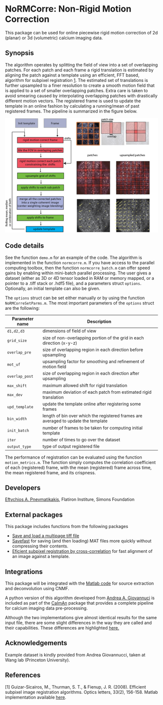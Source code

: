# NoRMCorre: Non-Rigid Motion Correction 
This package can be used for online piecewise rigid motion correction of 2d (planar) or 3d (volumetric) calcium imaging data. 

## Synopsis

The algorithm operates by splitting the field of view into a set of overlapping patches. For each patch and each frame a rigid translation is estimated by aligning the patch against a template using an efficient, FFT based, algorithm for subpixel registration [1](#ref). The estimated set of translations is further upsampled to a finer resolution to create a smooth motion field that is applied to a set of smaller overlapping patches. Extra care is taken to avoid smearing caused by interpolating overlapping patches with drastically different motion vectors. The registered frame is used to update the template in an online fashion by calculating a running/mean of past registered frames. The pipeline is summarized in the figure below.

![Alt text](pipeline.png?raw=true "piecewise rigid motion correction pipeline")

## Code details

See the function ```demo.m``` for an example of the code. The algorithm is implemented in the function ```normcorre.m```. If you have access to the parallel computing toolbox, then the function ```normcorre_batch.m``` can offer speed gains by enabling within mini-batch parallel processing. The user gives a dataset (either as 3D or 4D tensor loaded in RAM or memory mapped, or a pointer to a .tiff stack or .hdf5 file), and a parameters struct ```options```. Optionally, an initial template can also be given.

The ```options``` struct can be set either manually or by using the function ```NoRMCorreSetParms.m```. The most important parameters of the ```options``` struct are the following:

| Parameter name | Description |
|----------------|-------------|
| ```d1,d2,d3``` | dimensions of field of view |
| ```grid_size``` | size of non-overlapping portion of the grid in each direction (x-y-z)|
| ```overlap_pre```| size of overlapping region in each direction before upsampling  |
| ```mot_uf```    | upsampling factor for smoothing and refinement of motion field |
| ```overlap_post ``` | size of overlapping region in each direction after upsampling |
| ```max_shift``` | maximum allowed shift for rigid translation | 
| ```max_dev``` | maximum deviation of each patch from estimated rigid translation |
| ```upd_template``` | update the template online after registering some frames |
| ```bin_width``` | length of bin over which the registered frames are averaged to update the template |
| ```init_batch``` | number of frames to be taken for computing initial template |
| ```iter``` | number of times to go over the dataset |
| ```output_type``` | type of output registered file |


The performance of registration can be evaluated using the function ```motion_metrics.m```. The function simply computes the correlation coefficient of each (registered) frame, with the mean (registered) frame across time, the mean registered frame, and its crispness.

## Developers

[Eftychios A. Pnevmatikakis](https://github.com/epnev), Flatiron Institure, Simons Foundation

## External packages

This package includes functions from the following packages
- [Save and load a multipage tiff file](https://www.mathworks.com/matlabcentral/fileexchange/35684-save-and-load-a-multiframe-tiff-image/content/loadtiff.m)
- [Savefast](https://www.mathworks.com/matlabcentral/fileexchange/39721-save-mat-files-more-quickly) for saving (and then loading) MAT files more quickly without compressing their contents. 
- [Eficient subpixel registration by cross-correlation](https://www.mathworks.com/matlabcentral/fileexchange/18401-efficient-subpixel-image-registration-by-cross-correlation) for fast alignment of an image against a template.

## Integrations 

This package will be integrated with the [Matlab code](https://www.github.com/epnev/ca_source_extraction) for source extraction and deconvolution using CNMF.

A python version of this algorithm developed from [Andrea A. Giovannuci](https://github.com/agiovann) is included as part of the [CaImAn](https://github.com/simonsfoundation/CaImAn) package that provides a complete pipeline for calcium imaging data pre-processing.

Although the two implementations give almost identical results for the same input file, there are some slight differences in the way they are called and their capabilities. These differences are highlighted [here.](https://github.com/simonsfoundation/NoRMCorre/wiki/Differences-between-Matlab-and-Python-implementations)

## Acknowledgements

Example dataset is kindly provided from Andrea Giovannucci, taken at Wang lab (Princeton University).

## References 

<a name="ref"></a>[1] Guizar-Sicairos, M., Thurman, S. T., & Fienup, J. R. (2008). Efficient subpixel image registration algorithms. Optics letters, 33(2), 156-158. Matlab implementation available [here](https://www.mathworks.com/matlabcentral/fileexchange/18401-efficient-subpixel-image-registration-by-cross-correlation).
